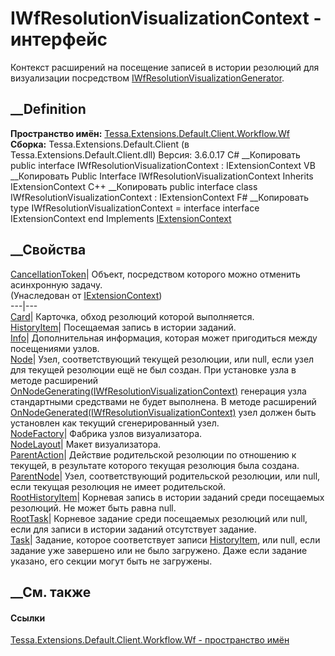 # IWfResolutionVisualizationContext - интерфейс
Контекст расширений на посещение записей в истории резолюций для визуализации
посредством
[IWfResolutionVisualizationGenerator](T_Tessa_Extensions_Default_Client_Workflow_Wf_IWfResolutionVisualizationGenerator.htm).
## __Definition
 **Пространство имён:**
[Tessa.Extensions.Default.Client.Workflow.Wf](N_Tessa_Extensions_Default_Client_Workflow_Wf.htm)  
 **Сборка:** Tessa.Extensions.Default.Client (в
Tessa.Extensions.Default.Client.dll) Версия: 3.6.0.17
C# __Копировать
     public interface IWfResolutionVisualizationContext : IExtensionContext
VB __Копировать
     Public Interface IWfResolutionVisualizationContext
    	Inherits IExtensionContext
C++ __Копировать
     public interface class IWfResolutionVisualizationContext : IExtensionContext
F# __Копировать
     type IWfResolutionVisualizationContext = 
        interface
            interface IExtensionContext
        end
Implements
    [IExtensionContext](T_Tessa_Extensions_IExtensionContext.htm)
##  __Свойства
[CancellationToken](P_Tessa_Extensions_IExtensionContext_CancellationToken.htm)|
Объект, посредством которого можно отменить асинхронную задачу.  
(Унаследован от [IExtensionContext](T_Tessa_Extensions_IExtensionContext.htm))  
---|---  
[Card](P_Tessa_Extensions_Default_Client_Workflow_Wf_IWfResolutionVisualizationContext_Card.htm)|
Карточка, обход резолюций которой выполняется.  
[HistoryItem](P_Tessa_Extensions_Default_Client_Workflow_Wf_IWfResolutionVisualizationContext_HistoryItem.htm)|
Посещаемая запись в истории заданий.  
[Info](P_Tessa_Extensions_Default_Client_Workflow_Wf_IWfResolutionVisualizationContext_Info.htm)|
Дополнительная информация, которая может пригодиться между посещениями узлов.  
[Node](P_Tessa_Extensions_Default_Client_Workflow_Wf_IWfResolutionVisualizationContext_Node.htm)|
Узел, соответствующий текущей резолюции, или null, если узел для текущей
резолюции ещё не был создан. При установке узла в методе расширений
[OnNodeGenerating(IWfResolutionVisualizationContext)](M_Tessa_Extensions_Default_Client_Workflow_Wf_IWfResolutionVisualizationExtension_OnNodeGenerating.htm)
генерация узла стандартными средствами не будет выполнена. В методе расширений
[OnNodeGenerated(IWfResolutionVisualizationContext)](M_Tessa_Extensions_Default_Client_Workflow_Wf_IWfResolutionVisualizationExtension_OnNodeGenerated.htm)
узел должен быть установлен как текущий сгенерированный узел.  
[NodeFactory](P_Tessa_Extensions_Default_Client_Workflow_Wf_IWfResolutionVisualizationContext_NodeFactory.htm)|
Фабрика узлов визуализатора.  
[NodeLayout](P_Tessa_Extensions_Default_Client_Workflow_Wf_IWfResolutionVisualizationContext_NodeLayout.htm)|
Макет визуализатора.  
[ParentAction](P_Tessa_Extensions_Default_Client_Workflow_Wf_IWfResolutionVisualizationContext_ParentAction.htm)|
Действие родительской резолюции по отношению к текущей, в результате которого
текущая резолюция была создана.  
[ParentNode](P_Tessa_Extensions_Default_Client_Workflow_Wf_IWfResolutionVisualizationContext_ParentNode.htm)|
Узел, соответствующий родительской резолюции, или null, если текущая резолюция
не имеет родительской.  
[RootHistoryItem](P_Tessa_Extensions_Default_Client_Workflow_Wf_IWfResolutionVisualizationContext_RootHistoryItem.htm)|
Корневая запись в истории заданий среди посещаемых резолюций. Не может быть
равна null.  
[RootTask](P_Tessa_Extensions_Default_Client_Workflow_Wf_IWfResolutionVisualizationContext_RootTask.htm)|
Корневое задание среди посещаемых резолюций или null, если для записи в
истории заданий отсутствует задание.  
[Task](P_Tessa_Extensions_Default_Client_Workflow_Wf_IWfResolutionVisualizationContext_Task.htm)|
Задание, которое соответствует записи
[HistoryItem](P_Tessa_Extensions_Default_Client_Workflow_Wf_IWfResolutionVisualizationContext_HistoryItem.htm),
или null, если задание уже завершено или не было загружено. Даже если задание
указано, его секции могут быть не загружены.  
## __См. также
#### Ссылки
[Tessa.Extensions.Default.Client.Workflow.Wf - пространство
имён](N_Tessa_Extensions_Default_Client_Workflow_Wf.htm)
